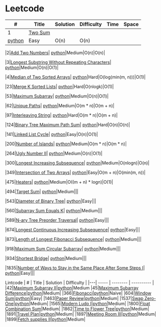 Leetcode
===========

| # | Title | Solution | Difficulty | Time | Space |
|---| ----- | -------- | ---------- | ---- | ----- |
|1|[Two Sum](https://leetcode.com/problems/two-sum/)|
[python](./001-two-sum/main.py)|Easy|O(n)|O(n)|

|2|[Add Two Numbers](https://leetcode.com/problems/add-two-numbers/)|
[python](./002-add-two-numbers/main.py)|Medium|O(n)|O(n)|

|3|[Longest Substring Without Repeating Characters](https://leetcode.com/problems/longest-substring-without-repeating-characters/)|
[python](./003-longest-substring-without-repeating-characters/main.py)|Medium|O(n)|O(1)|

|4|[Median of Two Sorted Arrays](https://leetcode.com/problems/median-of-two-sorted-arrays/)|
[python](./004-median-of-two-sorted-arrays/main.py)|Hard|O(log(min(m, n)))|O(1)|

|23|[Merge K Sorted Lists](https://leetcode.com/problems/merge-k-sorted-lists/)|
[python](./023-merge-k-sorted-lists/main.py)|Hard|O(nlogk)|O(1)|

|53|[Maximum Subarray](https://leetcode.com/problems/maximum-subarray/)|
[python](./053-maximum-subarray/main.py)|Medium|O(n)|O(1)|

|62|[Unique Paths](https://leetcode.com/problems/unique-paths/)|
[python](./062-unique-paths/main.py)|Medium|O(m * n)|O(m + n)|

|97|[Interleaving String](https://leetcode.com/problems/interleaving-string/)|
[python](./097-interleaving-string/main.py)|Hard|O(m * n)|O(m + n)|

|124|[Binary Tree Maximum Path Sum](https://leetcode.com/problems/binary-tree-maximum-path-sum/)|
[python](./124-binary-tree-maximum-path-sum/main.py)|Hard|O(n)|O(n)|

|141|[Linked List Cycle](https://leetcode.com/problems/linked-list-cycle/)|
[python](./141-linked-list-cycle/main.py)|Easy|O(n)|O(1)|

|200|[Number of Islands](https://leetcode.com/problems/number-of-islands/)|
[python](./200-number-of-islands/main.py)|Medium|O(m * n)|O(m * n)|

|264|[Ugly Number II](https://leetcode.com/problems/ugly-number-ii/)|
[python](./264-ugly-number-ii/main.py)|Medium|O(n)|O(1)|

|300|[Longest Increasing Subsequence](https://leetcode.com/problems/longest-increasing-subsequence/)|
[python](./300-longest-increasing-subsequence/main.py)|Medium|O(nlogn)|O(n)|

|349|[Intersection of Two Arrays](https://leetcode.com/problems/intersection-of-two-arrays/)|
[python](./349-intersection-of-two-arrays/main.py)|Easy|O(m + n)|O(min(m, n))|

|475|[Heaters](https://leetcode.com/problems/heaters/)|
[python](./475-heaters/main.py)|Medium|O((m + n) * logn)|O(1)|

|494|[Target Sum](https://leetcode.com/problems/target-sum/)|
[python](./494-target-sum/main.py)|Medium|||

|543|[Diameter of Binary Tree](https://leetcode.com/problems/diameter-of-binary-tree/)|
[python](./543-diameter-of-binary-tree/main.py)|Easy|||

|560|[Subarray Sum Equals K](https://leetcode.com/problems/subarray-sum-equals-k/)|
[python](./560-subarray-sum-equals-k/main.py)|Medium|||

|589|[N-ary Tree Preorder Traversal](https://leetcode.com/problems/n-ary-tree-preorder-traversal/)|
[python](./589-n-ary-tree-preorder-traversal/main.py)|Easy|||

|674|[Longest Continuous Increasing Subsequence](https://leetcode.com/problems/longest-continuous-increasing-subsequence/)|
[python](./674-/longest-continuous-increasing-subsequence/main.py)|Easy|||

|873|[Length of Longest Fibonacci Subsequence](https://leetcode.com/problems/length-of-longest-fibonacci-subsequence/)|
[python](./873-length-of-longest-fibonacci-subsequence/main.py)|Medium|||

|918|[Maximum Sum Circular Subarray](https://leetcode.com/problems/maximum-sum-circular-subarray/)|
[python](./918-maximum-sum-circular-subarray/main.py)|Medium|||

|934|[Shortest Bridge](https://leetcode.com/problems/shortest-bridge/)|
[python](./934-shortest-bridge/main.py)|Medium|||

|1835|[Number of Ways to Stay in the Same Place After Some Steps I](https://leetcode.com/problems/number-of-ways-to-stay-in-the-same-place-after-some-steps/)|
[python](./1835-number-of-ways-to-stay-in-the-same-place-after-some-steps/main.py)|Easy|||

Lintcode
| # | Title | Solution | Difficulty |
|---| ----- | -------- | ---------- |
|42|[Maximum Subarray II](https://www.lintcode.com/problem/42)|[python](./maximum-subarray-ii/main.py)|Medium
|45|[Maximum Subarray Difference](https://www.lintcode.com/problem/45)|[python](./maxium-subarray-difference/main.py)|Medium|
|366|[Fibonacci](https://www.lintcode.com/problem/366)|[python](./fibonacci/main.py)|Naive|
|604|[Window Sum](https://www.jiuzhang.com/problem/window-sum)|[python](./window-sum/main.py)|Easy|
|1463|[Paper Review](https://www.jiuzhang.com/problem/paper-review/)|[python](./paper-review/main.py)|Medium|
|1537|[Swap Zero-One](https://www.jiuzhang.com/problem/swap-zero-one/)|[python](./swap-zero-one/main.py)|Medium|
|1565|[Modern Ludo I](https://www.lintcode.com/problem/1565)|[python](./modern-ludo-i/main.py)|Medium|
|1800|[Float Combination Sum](https://www.jiuzhang.com/problem/float-combination-sum/)|Medium|
|1862|[Time to Flower Tree](https://www.lintcode.com/problem/1862)|[python](./time-flower-tree/main.py)|Medium|
|1891|[Travel Plan](https://www.lintcode.com/problem/1891)|[python](./travel-plan/main.py)|Medium|
|1897|[Meeting Room III](https://www.lintcode.com/problem/1897)|[python](./meeting-room-iii/main.py)|Medium|
|1899|[Fetch supplies II](https://www.jiuzhang.com/problem/fetch-supplies-ii)|[python](./fetch-supplies-ii/main.py)|Medium|

